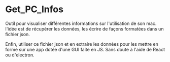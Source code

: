# Get_PC_Infos
Outil pour visualiser différentes informations sur l'utilisation de son mac.
l'idée est de récupérer les données, les écrire de façons formatées dans un fichier json.

Enfin, utiliser ce fichier json et en extraire les données pour les mettre en forme sur une app dotée d'une GUI faite en JS. Sans doute à l'aide de React ou d'electron. 
